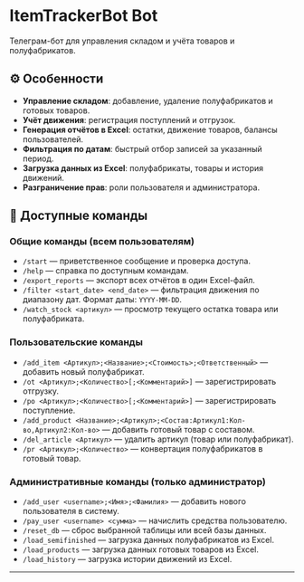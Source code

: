 # ItemTrackerBot Bot

Телеграм-бот для управления складом и учёта товаров и полуфабрикатов.

## ⚙️ Особенности

- **Управление складом**: добавление, удаление полуфабрикатов и готовых товаров.
- **Учёт движения**: регистрация поступлений и отгрузок.
- **Генерация отчётов в Excel**: остатки, движение товаров, балансы пользователей.
- **Фильтрация по датам**: быстрый отбор записей за указанный период.
- **Загрузка данных из Excel**: полуфабрикаты, товары и история движений.
- **Разграничение прав**: роли пользователя и администратора.

## 💬 Доступные команды

### Общие команды (всем пользователям)

- `/start` — приветственное сообщение и проверка доступа.
- `/help` — справка по доступным командам.
- `/export_reports` — экспорт всех отчётов в один Excel-файл.
- `/filter <start_date> <end_date>` — фильтрация движения по диапазону дат. Формат даты: `YYYY-MM-DD`.
- `/watch_stock <артикул>` — просмотр текущего остатка товара или полуфабриката.

### Пользовательские команды

- `/add_item <Артикул>;<Название>;<Стоимость>;<Ответственный>` — добавить новый полуфабрикат.
- `/ot <Артикул>;<Количество>[;<Комментарий>]` — зарегистрировать отгрузку.
- `/po <Артикул>;<Количество>[;<Комментарий>]` — зарегистрировать поступление.
- `/add_product <Название>;<Артикул>;<Состав:Артикул1:Кол-во,Артикул2:Кол-во>` — добавить готовый товар с составом.
- `/del_article <Артикул>` — удалить артикул (товар или полуфабрикат).
- `/pr <Артикул>;<Количество>` — конвертация полуфабрикатов в готовый товар.

### Административные команды (только администратор)

- `/add_user <username>;<Имя>;<Фамилия>` — добавить нового пользователя в систему.
- `/pay_user <username> <сумма>` — начислить средства пользователю.
- `/reset_db` — сброс выбранной таблицы или всей базы данных.
- `/load_semifinished` — загрузка данных полуфабрикатов из Excel.
- `/load_products` — загрузка данных готовых товаров из Excel.
- `/load_history` — загрузка истории движений из Excel.

---

